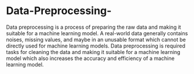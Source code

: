 # Data-Preprocessing-
Data preprocessing is a process of preparing the raw data and making it suitable for a machine learning model. A real-world data generally contains noises, missing values, and maybe in an unusable format which cannot be directly used for machine learning models. Data preprocessing is required tasks for cleaning the data and making it suitable for a machine learning model which also increases the accuracy and efficiency of a machine learning model.
